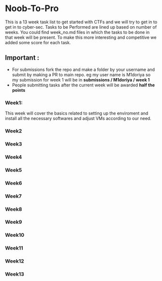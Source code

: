 # Noob-To-Pro
This is a 13 week task list to get started with CTFs and we will try to get in to get in to cyber-sec.
Tasks to be Performed are lined up based on number of weeks.
You could find week_no.md files in which the tasks to be done in that week will be present. To make this more interesting and competitive we added some score for each task.

## Important :
* For submissions fork the repo and make a folder by your username and submit by making a PR to main repo. eg  my user name is M1doriya so my submission for week 1 will be in  **submissions / M1doriya / week 1**
* People submitting tasks after the current week will be awarded **half the points**

### Week1:
This week will cover the basics related to setting up the enviroment and install all the necessary softwares and adjust VMs according to our need.


### Week2
### Week3
### Week4
### Week5
### Week6
### Week7
### Week8
### Week9
### Week10
### Week11
### Week12
### Week13

